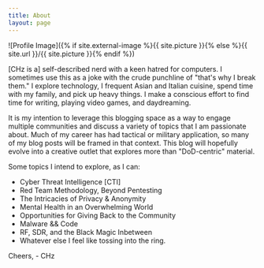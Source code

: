 ```yaml
---
title: About
layout: page
---
```

![Profile Image]({% if site.external-image %}{{ site.picture }}{% else %}{{ site.url }}/{{ site.picture }}{% endif %})

<p>[CHz is a] self-described nerd with a keen hatred for computers. I sometimes use this as
a joke with the crude punchline of "that's why I break them." I explore technology,
I frequent Asian and Italian cuisine, spend time with my family, and pick up heavy things.
I make a conscious effort to find time for writing, playing video games, and daydreaming.</p>

<p>It is my intention to leverage this blogging space as a way to engage multiple communities
and discuss a variety of topics that I am passionate about. Much of my career has had tactical
or military application, so many of my blog posts will be framed in that context. This
blog will hopefully evolve into a creative outlet that explores more than "DoD-centric" material.
</p>

<p>Some topics I intend to explore, as I can:</p>
<ul class="topic-list">
	<li>Cyber Threat Intelligence [CTI]</li>
	<li>Red Team Methodology, Beyond Pentesting</li>
	<li>The Intricacies of Privacy & Anonymity</li>
	<li>Mental Health in an Overwhelming World</li>
	<li>Opportunities for Giving Back to the Community</li>
	<li>Malware && Code</li>
	<li>RF, SDR, and the Black Magic Inbetween</li>
	<li>Whatever else I feel like tossing into the ring.</li>
</ul>

<p>Cheers,
 - CHz</p>
